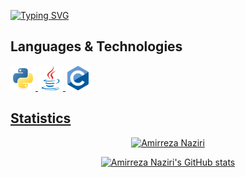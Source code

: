 [![Typing SVG](https://readme-typing-svg.herokuapp.com?color=%23ADBAC7&size=30&width=560&lines=Hello+%F0%9F%91%8B;I'm+Amirreza+Naziri;I+am+Computer+Engineering+Student+;Welcome+to+my+Github+profile)](https://git.io/typing-svg)




  
## Languages & Technologies
<a href="https://www.python.org" target="_blank"> <img src="https://raw.githubusercontent.com/devicons/devicon/master/icons/python/python-original.svg"  width="40" height="40"/>
<a href="https://www.java.com" target="_blank"> <img src="https://raw.githubusercontent.com/devicons/devicon/master/icons/java/java-original.svg" width="40" height="40"/>
<a href="https://en.wikipedia.org/wiki/C_%28programming_language%29" target="_blank"> <img src="https://raw.githubusercontent.com/devicons/devicon/master/icons/c/c-original.svg" width="40" height="40"/>



## Statistics
  <p align="center">
    <img src="https://github-profile-summary-cards.vercel.app/api/cards/profile-details?username=Amir79Naziri&theme=dracula" alt="Amirreza Naziri"/><br/>
  </p>
  
<p align="center">
  <img src="https://github-readme-stats.vercel.app/api?username=Amir79Naziri&show_icons=true&theme=dracula" alt="Amirreza Naziri's GitHub stats"/><br/>
</p>


